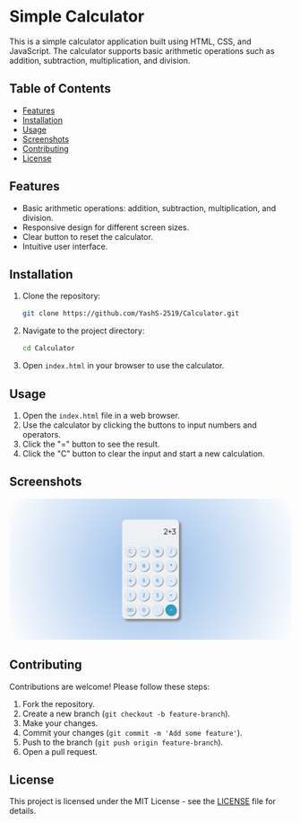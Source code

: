 # Simple Calculator

This is a simple calculator application built using HTML, CSS, and JavaScript. The calculator supports basic arithmetic operations such as addition, subtraction, multiplication, and division.

## Table of Contents

- [Features](#features)
- [Installation](#installation)
- [Usage](#usage)
- [Screenshots](#screenshots)
- [Contributing](#contributing)
- [License](#license)

## Features

- Basic arithmetic operations: addition, subtraction, multiplication, and division.
- Responsive design for different screen sizes.
- Clear button to reset the calculator.
- Intuitive user interface.

## Installation

1. Clone the repository:
    ```bash
    git clone https://github.com/YashS-2519/Calculator.git
    ```

2. Navigate to the project directory:
    ```bash
    cd Calculator
    ```

3. Open `index.html` in your browser to use the calculator.

## Usage

1. Open the `index.html` file in a web browser.
2. Use the calculator by clicking the buttons to input numbers and operators.
3. Click the "=" button to see the result.
4. Click the "C" button to clear the input and start a new calculation.

## Screenshots

![Calculator Screenshot](screenshots/calculator.png)

## Contributing

Contributions are welcome! Please follow these steps:

1. Fork the repository.
2. Create a new branch (`git checkout -b feature-branch`).
3. Make your changes.
4. Commit your changes (`git commit -m 'Add some feature'`).
5. Push to the branch (`git push origin feature-branch`).
6. Open a pull request.

## License

This project is licensed under the MIT License - see the [LICENSE](LICENSE) file for details.
